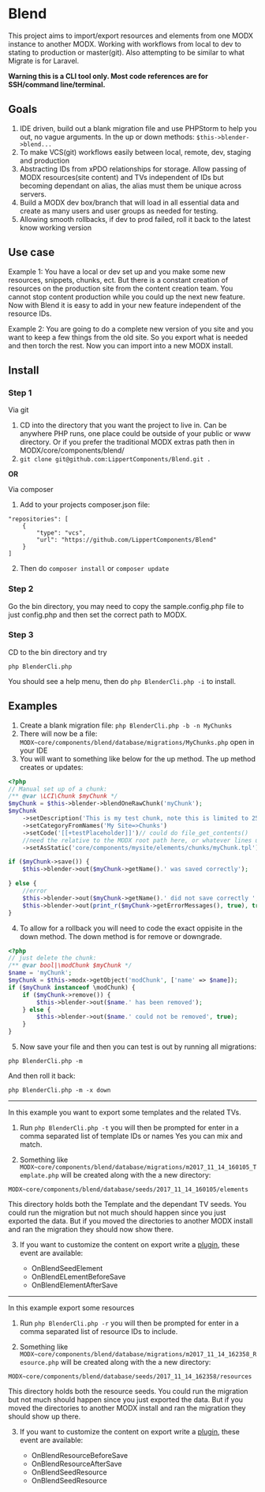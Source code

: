 # Blend

This project aims to import/export resources and elements from one MODX instance to another MODX. Working with 
workflows from local to dev to stating to production or master(git). Also attempting to be similar to what Migrate is 
for Laravel. 

**Warning this is a CLI tool only. Most code references are for SSH/command line/terminal.**

## Goals

1. IDE driven, build out a blank migration file and use PHPStorm to help you out, no vague arguments. 
In the up or down methods:
```$this->blender->blend...```
2. To make VCS(git) workflows easily between local, remote, dev, staging and production
3. Abstracting IDs from xPDO relationships for storage. Allow passing of MODX resources(site content) and TVs 
independent of IDs but becoming dependant on alias, the alias must them be unique across servers.
4. Build a MODX dev box/branch that will load in all essential data and create as many users and user groups as 
needed for testing.
5. Allowing smooth rollbacks, if dev to prod failed, roll it back to the latest know working version

## Use case

Example 1: You have a local or dev set up and you make some new resources, snippets, chunks, ect.
But there is a constant creation of resources on the production site from the content creation team. You cannot stop 
content production while you could up the next new feature. Now with Blend it is easy to add in your new feature independent
of the resource IDs. 

Example 2: You are going to do a complete new version of you site and you want to keep a few things from the old site. 
So you export what is needed and then torch the rest. Now you can import into a new MODX install.

## Install

### Step 1
Via git
1. CD into the directory that you want the project to live in. Can be anywhere PHP runs, one place could be outside of 
your public or www directory. Or if you prefer the traditional MODX extras path then in MODX/core/components/blend/
2. ```git clone git@github.com:LippertComponents/Blend.git .```

**OR**

Via composer
1. Add to your projects composer.json file:
```
"repositories": [
    {
        "type": "vcs",
        "url": "https://github.com/LippertComponents/Blend"
    }
]
```
2. Then do ```composer install``` or ```composer update```

### Step 2
Go the bin directory, you may need to copy the sample.config.php file to just config.php and then set the correct path to MODX.

### Step 3
CD to the bin directory and try 

```php BlenderCli.php```

You should see a help menu, then do ```php BlenderCli.php -i``` to install.


## Examples

1. Create a blank migration file: ```php BlenderCli.php -b -n MyChunks```
2. There will now be a file: ```MODX~core/components/blend/database/migrations/MyChunks.php``` open in your IDE
3. You will want to something like below for the up method. The up method creates or updates:

```php
<?php
// Manual set up of a chunk:
/** @var \LCI\Chunk $myChunk */
$myChunk = $this->blender->blendOneRawChunk('myChunk');
$myChunk
    ->setDescription('This is my test chunk, note this is limited to 255 or something')
    ->setCategoryFromNames('My Site=>Chunks')
    ->setCode('[[+testPlaceholder]]')// could do file_get_contents()
    //need the relative to the MODX root path here, or whatever lines up with media source ID: 1
    ->setAsStatic('core/components/mysite/elements/chunks/myChunk.tpl');

if ($myChunk->save()) {
    $this->blender->out($myChunk->getName().' was saved correctly');

} else {
    //error
    $this->blender->out($myChunk->getName().' did not save correctly ', true);
    $this->blender->out(print_r($myChunk->getErrorMessages(), true), true);
}
```

4. To allow for a rollback you will need to code the exact oppisite in the down method. 
The down method is for remove or downgrade.
```php
<?php
// just delete the chunk:
/** @var bool|\modChunk $myChunk */
$name = 'myChunk';
$myChunk = $this->modx->getObject('modChunk', ['name' => $name]);
if ($myChunk instanceof \modChunk) {
    if ($myChunk->remove()) {
        $this->blender->out($name.' has been removed');
    } else {
        $this->blender->out($name.' could not be removed', true);
    }
}
```

5. Now save your file and then you can test is out by running all migrations:

```php BlenderCli.php -m```

And then roll it back:

```php BlenderCli.php -m -x down```

---

In this example you want to export some templates and the related TVs.

1. Run ```php BlenderCli.php -t``` you will then be prompted for enter in a comma separated list of template IDs or names
Yes you can mix and match.

2. Something like ```MODX~core/components/blend/database/migrations/m2017_11_14_160105_Template.php``` will be created along 
with the a new directory:

```MODX~core/components/blend/database/seeds/2017_11_14_160105/elements``` 

This directory holds both the Template and the dependant TV seeds. You could run the migration but not much should happen
since you just exported the data. But if you moved the directories to another MODX install and ran the migration they 
should now show there.

3. If you want to customize the content on export write a 
[plugin](https://docs.modx.com/revolution/2.x/developing-in-modx/basic-development/plugins), these event are available:

   - OnBlendSeedElement
   - OnBlendELementBeforeSave
   - OnBlendElementAfterSave

---

In this example export some resources

1. Run ```php BlenderCli.php -r``` you will then be prompted for enter in a comma separated list of resource IDs to 
include.

2. Something like ```MODX~core/components/blend/database/migrations/m2017_11_14_162358_Resource.php``` will be created along 
with the a new directory:

```MODX~core/components/blend/database/seeds/2017_11_14_162358/resources``` 

This directory holds both the resource seeds. You could run the migration but not much should happen
since you just exported the data. But if you moved the directories to another MODX install and ran the migration they 
should show up there.

3. If you want to customize the content on export write a 
[plugin](https://docs.modx.com/revolution/2.x/developing-in-modx/basic-development/plugins), these event are available:

    - OnBlendResourceBeforeSave
    - OnBlendResourceAfterSave
    - OnBlendSeedResource
    - OnBlendSeedResource


